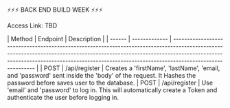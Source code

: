 ⚡️⚡️⚡️ BACK END BUILD WEEK ⚡️⚡️⚡️


Access Link: TBD 




| Method | Endpoint      | Description 
                                                                                            |
| ------ | ------------- | ---------------------------------------------------------------------------------------------------------------------------------------------------------------------------------------------------------------------------------------------------------------------- |
| POST   | /api/register  | Creates a 'firstName', 'lastName', 'email, and 'password' sent inside the 'body' of the request. It Hashes the password before saves user to the database.
| POST   | /api/register  | Use 'email' and 'password' to log in. This will automatically create a Token and authenticate the user before logging in.  